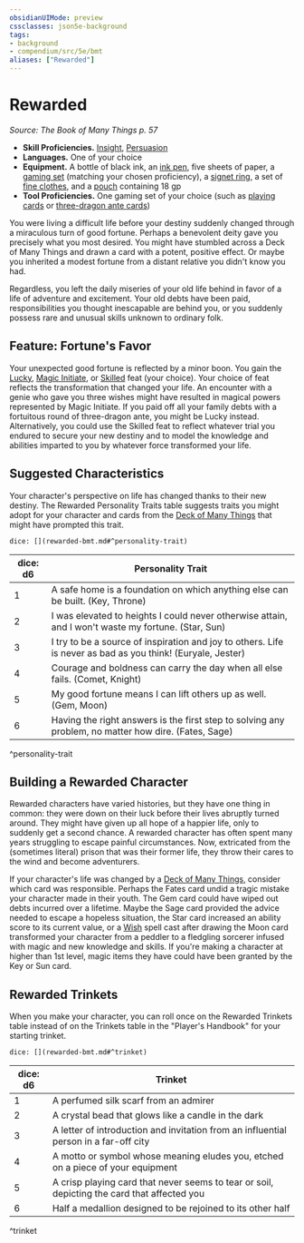 ```yaml
---
obsidianUIMode: preview
cssclasses: json5e-background
tags:
- background
- compendium/src/5e/bmt
aliases: ["Rewarded"]
---
```

# Rewarded
*Source: The Book of Many Things p. 57*  

- **Skill Proficiencies.** [Insight](5E2014官方资源/规则/skills.md#Insight), [Persuasion](5E2014官方资源/规则/skills.md#Persuasion)  
- **Languages.** One of your choice  
- **Equipment.** A bottle of black ink, an [ink pen](5E2014官方资源/items/ink-pen.md), five sheets of paper, a [gaming set](5E2014官方资源/items/gaming-set.md) (matching your chosen proficiency), a [signet ring](5E2014官方资源/items/signet-ring.md), a set of [fine clothes](5E2014官方资源/items/fine-clothes.md), and a [pouch](5E2014官方资源/items/pouch.md) containing 18 gp  
- **Tool Proficiencies.** One gaming set of your choice (such as [playing cards](5E2014官方资源/items/playing-card-set.md) or [three-dragon ante cards](5E2014官方资源/items/three-dragon-ante-set.md))  

You were living a difficult life before your destiny suddenly changed through a miraculous turn of good fortune. Perhaps a benevolent deity gave you precisely what you most desired. You might have stumbled across a Deck of Many Things and drawn a card with a potent, positive effect. Or maybe you inherited a modest fortune from a distant relative you didn't know you had.

Regardless, you left the daily miseries of your old life behind in favor of a life of adventure and excitement. Your old debts have been paid, responsibilities you thought inescapable are behind you, or you suddenly possess rare and unusual skills unknown to ordinary folk.

## Feature: Fortune's Favor

Your unexpected good fortune is reflected by a minor boon. You gain the [Lucky](5E2014官方资源/feats/lucky.md), [Magic Initiate](5E2014官方资源/feats/magic-initiate.md), or [Skilled](5E2014官方资源/feats/skilled.md) feat (your choice). Your choice of feat reflects the transformation that changed your life. An encounter with a genie who gave you three wishes might have resulted in magical powers represented by Magic Initiate. If you paid off all your family debts with a fortuitous round of three-dragon ante, you might be Lucky instead. Alternatively, you could use the Skilled feat to reflect whatever trial you endured to secure your new destiny and to model the knowledge and abilities imparted to you by whatever force transformed your life.

## Suggested Characteristics

Your character's perspective on life has changed thanks to their new destiny. The Rewarded Personality Traits table suggests traits you might adopt for your character and cards from the [Deck of Many Things](5E2014官方资源/items/deck-of-many-things.md) that might have prompted this trait.

`dice: [](rewarded-bmt.md#^personality-trait)`

| dice: d6 | Personality Trait |
|----------|-------------------|
| 1 | A safe home is a foundation on which anything else can be built. (Key, Throne) |
| 2 | I was elevated to heights I could never otherwise attain, and I won't waste my fortune. (Star, Sun) |
| 3 | I try to be a source of inspiration and joy to others. Life is never as bad as you think! (Euryale, Jester) |
| 4 | Courage and boldness can carry the day when all else fails. (Comet, Knight) |
| 5 | My good fortune means I can lift others up as well. (Gem, Moon) |
| 6 | Having the right answers is the first step to solving any problem, no matter how dire. (Fates, Sage) |
^personality-trait

## Building a Rewarded Character

Rewarded characters have varied histories, but they have one thing in common: they were down on their luck before their lives abruptly turned around. They might have given up all hope of a happier life, only to suddenly get a second chance. A rewarded character has often spent many years struggling to escape painful circumstances. Now, extricated from the (sometimes literal) prison that was their former life, they throw their cares to the wind and become adventurers.

If your character's life was changed by a [Deck of Many Things](5E2014官方资源/items/deck-of-many-things.md), consider which card was responsible. Perhaps the Fates card undid a tragic mistake your character made in their youth. The Gem card could have wiped out debts incurred over a lifetime. Maybe the Sage card provided the advice needed to escape a hopeless situation, the Star card increased an ability score to its current value, or a [Wish](5E2014官方资源/spells/wish.md) spell cast after drawing the Moon card transformed your character from a peddler to a fledgling sorcerer infused with magic and new knowledge and skills. If you're making a character at higher than 1st level, magic items they have could have been granted by the Key or Sun card.

## Rewarded Trinkets

When you make your character, you can roll once on the Rewarded Trinkets table instead of on the Trinkets table in the "Player's Handbook" for your starting trinket.

`dice: [](rewarded-bmt.md#^trinket)`

| dice: d6 | Trinket |
|----------|---------|
| 1 | A perfumed silk scarf from an admirer |
| 2 | A crystal bead that glows like a candle in the dark |
| 3 | A letter of introduction and invitation from an influential person in a far-off city |
| 4 | A motto or symbol whose meaning eludes you, etched on a piece of your equipment |
| 5 | A crisp playing card that never seems to tear or soil, depicting the card that affected you |
| 6 | Half a medallion designed to be rejoined to its other half |
^trinket